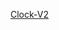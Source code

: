 [Clock-V2](https://htmlpreview.github.io/?https://github.com/lbwa/WebDev/blob/master/Clock-V2/Clock-V2.html)
